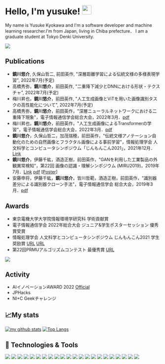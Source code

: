 
<!--
**yusukekyokawa/yusukekyokawa** is a ✨ _special_ ✨ repository because its `README.md` (this file) appears on your GitHub profile.



Here are some ideas to get you started:

- 🔭 I’m currently working on ...
- 👯 I’m looking to collaborate on ...
- 🤔 I’m looking for help with ...
- 💬 Ask me about ...
- 📫 How to reach me: ...
- 😄 Pronouns: ...
- ⚡ Fun fact: ...
-->
# Hello, I'm yusuke! <img src="https://raw.githubusercontent.com/MartinHeinz/MartinHeinz/master/wave.gif" width="30px">
My name is Yusuke Kyokawa and I'm a software developer and machine learning researcher.I'm from Japan, living in Chiba prefecture．
I am a graduate student at Tokyo Denki University.


![](https://vistr.dev/badge?repo=yusukekyokawa.yusukekyokawa)

## Publications
- **鏡川悠介**, 久保山哲二, 前田英作, "深層距離学習による伝統文様の多様表現学習", 2022年7月(予定)
- 高橋秀弥，**鏡川悠介**，前田英作, "二重降下減少とDNNにおける形状・テクスチャ", 2022年7月(予定)
- 梅川昇也，**鏡川悠介**，前田英作, "人工生成画像とViTを用いた画像識別タスクの高性能化について", 2022年7月(予定)
- 高橋秀弥，**鏡川悠介**，前田英作，"深層ニューラルネットワークにおける二重降下現象"，電子情報通信学会総合大会，2022年3月．[pdf](https://www.ieice.org/~iss/jpn/Publications/issposter_2022/data/pdf/ISS-SP-028.pdf)
- 梅川昇也，**鏡川悠介**，前田英作，"人工生成画像によるTransformerの学習"，電子情報通信学会総合大会，2022年3月．[pdf](https://www.ieice.org/~iss/jpn/Publications/issposter_2022/data/pdf/ISS-SP-016.pdf)
- **鏡川悠介**，久保山哲二，加茂瑞穂，前田英作，"伝統文様アノテーション自動化のための自然画像とフラクタル画像による事前学習"，情報処理学会 人文科学とコンピュータシンポジウム「じんもんこん2021」，2021年12月．[Link](https://ipsj.ixsq.nii.ac.jp/ej/?action=pages_view_main&active_action=repository_view_main_item_detail&item_id=215799&item_no=1&page_id=13&block_id=8)
- **鏡川悠介**，伊藤千紘，酒造正樹，前田英作，"GANを利用した工業製品の外観異常検知"，第22回 画像の認識・理解シンポジウム (MIRU2019)，2019年7月．[Link](http://cvim.ipsj.or.jp/MIRU2019/index.php?id=day3) [pdf](https://drive.google.com/file/d/1Xf9jaKKsWYvdG759Synf38SdxyIRXJ_j/view?usp=sharing) [[Poster]](https://drive.google.com/file/d/1J1Rq1sTGKWCkqKnM-BueRmRtIAe-Xbde/view?usp=sharing)
- 安藤申将，伊藤千紘，**鏡川悠介**，皆川哲範，酒造正樹，前田英作，"識別器差分による識別器クローン手法"，電子情報通信学会 総合大会，2019年3月．[pdf](https://www.ieice.org/~iss/jpn/Publications/issposter_2019/data/pdf/ISS-SP-043.pdf)

## Awards
- 東京電機大学大学院情報環境学研究科 学術貢献賞
- 電子情報通信学会 2022年総合大会 ジュニア&学生ポスターセッション 優秀賞受賞
- 情報処理学会 人文科学とコンピュータシンポジウム じんもんこん2021 学生奨励賞 [URL](https://www.dendai.ac.jp/dendai-people/20220307-01.html) [URL](http://jinmoncom.jp/sympo2021/)
- 第22回PRMUアルゴリズムコンテスト 最優秀賞 [URL](https://www.dendai.ac.jp/dendai-people/20181218-01.html)

![](https://img.shields.io/badge/Framework-scikit-learn-informational?style=flat&logo=scikitlearn&logoColor=white&color=2bbc8a)

## Activity
- AIイノベーションAWARD 2022 [Official](https://www.nttpc.co.jp/innovationlab/event/ai_innovation_award_2022/)
- JPHacks
- NI+C Geekチャレンジ

## &#x1f4c8;My stats
[![my github stats](https://github-readme-stats.vercel.app/api?username=yusukekyokawa&count_private=true&show_icons=true&include_all_commits=true)](https://github.com/anuraghazra/github-readme-stats)
[![Top Langs](https://github-readme-stats.vercel.app/api/top-langs/?username=yusukekyokawa&layout=compact&langs_count=8&hide=html,css)](https://github.com/anuraghazra/github-readme-stats)

## 🔧 Technologies & Tools
![](https://img.shields.io/badge/Machine-NVIDIA-informational?style=flat&logo=nvidia&logoColor=white&color=2bbc8a)
![](https://img.shields.io/badge/OS-Ubuntu-informational?style=flat&logo=ubuntu&logoColor=white&color=2bbc8a)
![](https://img.shields.io/badge/OS-macOS-informational?style=flat&logo=macOS&logoColor=white&color=2bbc8a)
![](https://img.shields.io/badge/Editor-VSCode-informational?style=flat&logo=visualstudiocode&logoColor=white&color=2bbc8a)
![](https://img.shields.io/badge/Code-Python-informational?style=flat&logo=python&logoColor=white&color=2bbc8a)
![](https://img.shields.io/badge/Code-JavaScript-informational?style=flat&logo=javascript&logoColor=white&color=2bbc8a)
![](https://img.shields.io/badge/Code-TypeScript-informational?style=flat&logo=typescript&logoColor=white&color=2bbc8a)
![](https://img.shields.io/badge/Code-R-informational?style=flat&logo=r&logoColor=white&color=2bbc8a)
![](https://img.shields.io/badge/Code-C++-informational?style=flat&logo=cpluscplus&logoColor=white&color=2bbc8a)
![](https://img.shields.io/badge/Framework-PyTorch-informational?style=flat&logo=pytorch&logoColor=white&color=2bbc8a)
![](https://img.shields.io/badge/Framework-Tensorflow-informational?style=flat&logo=tensorflow&logoColor=white&color=2bbc8a)
![](https://img.shields.io/badge/Framework-OpenCV-informational?style=flat&logo=opencv&logoColor=white&color=2bbc8a)
![](https://img.shields.io/badge/Framework-scikit-learn-informational?style=flat&logo=scikitlearn&logoColor=white&color=2bbc8a)
![](https://img.shields.io/badge/Framework-pandas-informational?style=flat&logo=pandas&logoColor=white&color=2bbc8a)
![](https://img.shields.io/badge/Framework-Flask-informational?style=flat&logo=flask&logoColor=white&color=2bbc8a)
![](https://img.shields.io/badge/Framework-Django-informational?style=flat&logo=django&logoColor=white&color=2bbc8a)
![](https://img.shields.io/badge/Framework-React-informational?style=flat&logo=react&logoColor=white&color=2bbc8a)
![](https://img.shields.io/badge/Framework-Vue-informational?style=flat&logo=vue.js&logoColor=white&color=2bbc8a)
![](https://img.shields.io/badge/Framework-Pytest-informational?style=flat&logo=pytest&logoColor=white&color=2bbc8a)
![](https://img.shields.io/badge/Shell-Bash-informational?style=flat&logo=gnu-bash&logoColor=white&color=2bbc8a)
![](https://img.shields.io/badge/Tools-MySQL-informational?style=flat&logo=mysql&logoColor=white&color=2bbc8a)
![](https://img.shields.io/badge/Tools-Docker-informational?style=flat&logo=docker&logoColor=white&color=2bbc8a)


